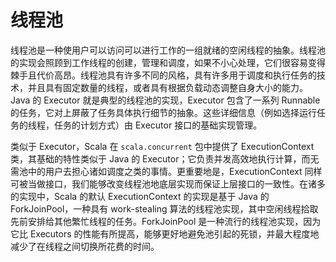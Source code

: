 # 线程池

线程池是一种使用户可以访问可以进行工作的一组就绪的空闲线程的抽象。线程池的实现会照顾到工作线程的创建，管理和调度，如果不小心处理，它们很容易变得棘手且代价高昂。线程池具有许多不同的风格，具有许多用于调度和执行任务的技术，并且具有固定数量的线程，或者具有根据负载动态调整自身大小的能力。Java 的 Executor 就是典型的线程池的实现，Executor 包含了一系列 Runnable 的任务，它对上屏蔽了任务具体执行细节的抽象。这些详细信息（例如选择运行任务的线程，任务的计划方式）由 Executor 接口的基础实现管理。

类似于 Executor，Scala 在 `scala.concurrent` 包中提供了 ExecutionContext 类，其基础的特性类似于 Java 的 Executor；它负责并发高效地执行计算，而无需池中的用户去担心诸如调度之类的事情。更重要地是，ExecutionContext 同样可被当做接口，我们能够改变线程池地底层实现而保证上层接口的一致性。在诸多的实现中，Scala 的默认 ExecutionContext 的实现是基于 Java 的 ForkJoinPool，一种具有 work-stealing 算法的线程池实现，其中空闲线程拾取先前安排给其他繁忙线程的任务。ForkJoinPool 是一种流行的线程池实现，因为它比 Executors 的性能有所提高，能够更好地避免池引起的死锁，并最大程度地减少了在线程之间切换所花费的时间。
